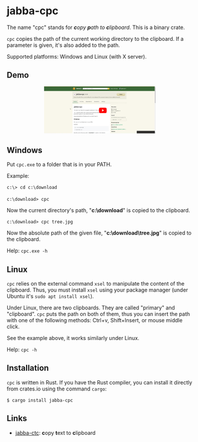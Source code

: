 # jabba-cpc

The name "cpc" stands for _**c**opy **p**ath to **c**lipboard_. This is a binary crate.

`cpc` copies the path of the current working directory to the clipboard.
If a parameter is given, it's also added to the path.

Supported platforms: Windows and Linux (with X server).

## Demo

<div align="center">
  <a href="https://www.youtube.com/watch?v=iNdqZzs79FU"><img width="60%" src="https://raw.githubusercontent.com/jabbalaci/jabba-cpc/main/assets/youtube.jpg" alt="view demo on YouTube"></a>
</div>

## Windows

Put `cpc.exe` to a folder that is in your PATH.

Example:

```
c:\> cd c:\download

c:\download> cpc
```

Now the current directory's path, "**c:\download**" is copied to the clipboard.

```
c:\download> cpc tree.jpg
```

Now the absolute path of the given file, "**c:\download\tree.jpg**" is copied to the clipboard.

Help: `cpc.exe -h`

## Linux

`cpc` relies on the external command `xsel` to manipulate the content of the clipboard.
Thus, you must install `xsel` using your package manager (under Ubuntu it's
`sudo apt install xsel`).

Under Linux, there are two clipboards. They are called "primary" and "clipboard". `cpc`
puts the path on both of them, thus you can insert the path with one of the following
methods: Ctrl+v, Shift+Insert, or mouse middle click.

See the example above, it works similarly under Linux.

Help: `cpc -h`

## Installation

`cpc` is written in Rust. If you have the Rust compiler, you can install it directly
from crates.io using the command `cargo`:

    $ cargo install jabba-cpc

## Links

* [jabba-ctc](https://github.com/jabbalaci/jabba-ctc): **c**opy **t**ext to **c**lipboard
